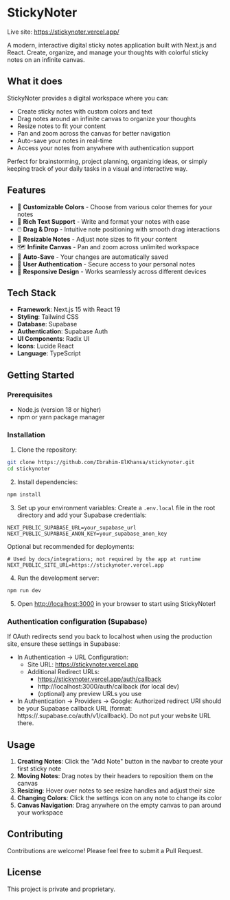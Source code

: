 # StickyNoter

Live site: https://stickynoter.vercel.app/

A modern, interactive digital sticky notes application built with Next.js and React. Create, organize, and manage your thoughts with colorful sticky notes on an infinite canvas.

## What it does

StickyNoter provides a digital workspace where you can:
- Create sticky notes with custom colors and text
- Drag notes around an infinite canvas to organize your thoughts
- Resize notes to fit your content
- Pan and zoom across the canvas for better navigation
- Auto-save your notes in real-time
- Access your notes from anywhere with authentication support

Perfect for brainstorming, project planning, organizing ideas, or simply keeping track of your daily tasks in a visual and interactive way.

## Features

- 🎨 **Customizable Colors** - Choose from various color themes for your notes
- 📝 **Rich Text Support** - Write and format your notes with ease
- 🖱️ **Drag & Drop** - Intuitive note positioning with smooth drag interactions
- 📏 **Resizable Notes** - Adjust note sizes to fit your content
- 🗺️ **Infinite Canvas** - Pan and zoom across unlimited workspace
- 💾 **Auto-Save** - Your changes are automatically saved
- 🔐 **User Authentication** - Secure access to your personal notes
- 📱 **Responsive Design** - Works seamlessly across different devices

## Tech Stack

- **Framework**: Next.js 15 with React 19
- **Styling**: Tailwind CSS
- **Database**: Supabase
- **Authentication**: Supabase Auth
- **UI Components**: Radix UI
- **Icons**: Lucide React
- **Language**: TypeScript

## Getting Started

### Prerequisites

- Node.js (version 18 or higher)
- npm or yarn package manager

### Installation

1. Clone the repository:
```bash
git clone https://github.com/Ibrahim-ElKhansa/stickynoter.git
cd stickynoter
```

2. Install dependencies:
```bash
npm install
```

3. Set up your environment variables:
Create a `.env.local` file in the root directory and add your Supabase credentials:
```env
NEXT_PUBLIC_SUPABASE_URL=your_supabase_url
NEXT_PUBLIC_SUPABASE_ANON_KEY=your_supabase_anon_key
```

Optional but recommended for deployments:
```env
# Used by docs/integrations; not required by the app at runtime
NEXT_PUBLIC_SITE_URL=https://stickynoter.vercel.app
```

4. Run the development server:
```bash
npm run dev
```

5. Open [http://localhost:3000](http://localhost:3000) in your browser to start using StickyNoter!

### Authentication configuration (Supabase)

If OAuth redirects send you back to localhost when using the production site, ensure these settings in Supabase:

- In Authentication → URL Configuration:
	- Site URL: https://stickynoter.vercel.app
	- Additional Redirect URLs:
		- https://stickynoter.vercel.app/auth/callback
		- http://localhost:3000/auth/callback (for local dev)
		- (optional) any preview URLs you use
- In Authentication → Providers → Google: Authorized redirect URI should be your Supabase callback URL (format: https://<your-project-ref>.supabase.co/auth/v1/callback). Do not put your website URL there.

## Usage

1. **Creating Notes**: Click the "Add Note" button in the navbar to create your first sticky note
2. **Moving Notes**: Drag notes by their headers to reposition them on the canvas
3. **Resizing**: Hover over notes to see resize handles and adjust their size
4. **Changing Colors**: Click the settings icon on any note to change its color
5. **Canvas Navigation**: Drag anywhere on the empty canvas to pan around your workspace

## Contributing

Contributions are welcome! Please feel free to submit a Pull Request.

## License

This project is private and proprietary.

